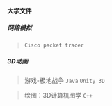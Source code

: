 #### 大学文件

##### 网络模拟
> `Cisco packet tracer`

##### 3D动画
> 游戏-极地战争     `Java`  `Unity 3D`

> 绘图：3D计算机图学    `C++`